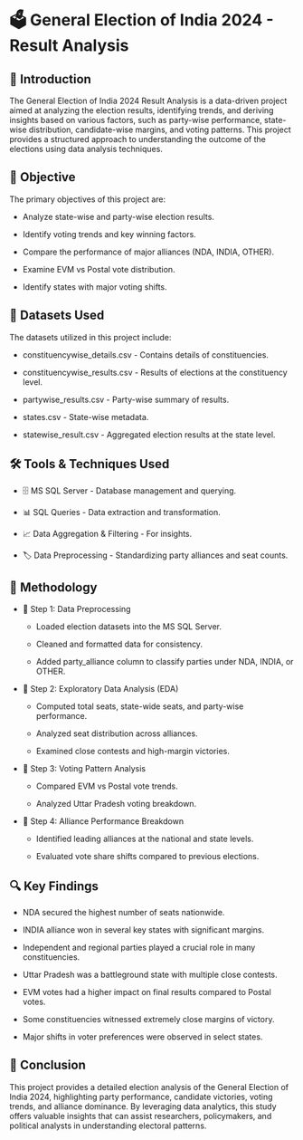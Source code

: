 # 🗳️ General Election of India 2024 - Result Analysis

## 📖  Introduction

The General Election of India 2024 Result Analysis is a data-driven project aimed at analyzing the election results, identifying trends, and deriving insights based on various factors, such as party-wise performance, state-wise distribution, candidate-wise margins, and voting patterns. This project provides a structured approach to understanding the outcome of the elections using data analysis techniques.

## 🎯 Objective

The primary objectives of this project are:

 - Analyze state-wise and party-wise election results.

 - Identify voting trends and key winning factors.

 - Compare the performance of major alliances (NDA, INDIA, OTHER).

 - Examine EVM vs Postal vote distribution.

 - Identify states with major voting shifts.

## 📂  Datasets Used

The datasets utilized in this project include:

 - constituencywise_details.csv - Contains details of constituencies.

 - constituencywise_results.csv - Results of elections at the constituency level.

 - partywise_results.csv - Party-wise summary of results.

 - states.csv - State-wise metadata.

 - statewise_result.csv - Aggregated election results at the state level.

## 🛠️ Tools & Techniques Used

 - 🗄️ MS SQL Server - Database management and querying.

 - 📊 SQL Queries - Data extraction and transformation.

 - 📈 Data Aggregation & Filtering - For insights.

 - 🏷️ Data Preprocessing - Standardizing party alliances and seat counts.

## 🔬  Methodology

 - 📌 Step 1: Data Preprocessing

   - Loaded election datasets into the MS SQL Server.

   - Cleaned and formatted data for consistency.

   - Added party_alliance column to classify parties under NDA, INDIA, or OTHER.

- 📌 Step 2: Exploratory Data Analysis (EDA)

   - Computed total seats, state-wide seats, and party-wise performance.

   - Analyzed seat distribution across alliances.

   - Examined close contests and high-margin victories.

- 📌 Step 3: Voting Pattern Analysis

   - Compared EVM vs Postal vote trends.

   - Analyzed Uttar Pradesh voting breakdown.

- 📌 Step 4: Alliance Performance Breakdown

   - Identified leading alliances at the national and state levels.

   - Evaluated vote share shifts compared to previous elections.

## 🔍  Key Findings

   - NDA secured the highest number of seats nationwide.

   - INDIA alliance won in several key states with significant margins.

   - Independent and regional parties played a crucial role in many constituencies.

   - Uttar Pradesh was a battleground state with multiple close contests.

   - EVM votes had a higher impact on final results compared to Postal votes.

   - Some constituencies witnessed extremely close margins of victory.

   - Major shifts in voter preferences were observed in select states.

## 📜 Conclusion

This project provides a detailed election analysis of the General Election of India 2024, highlighting party performance, candidate victories, voting trends, and alliance dominance. By leveraging data analytics, this study offers valuable insights that can assist researchers, policymakers, and political analysts in understanding electoral patterns.
